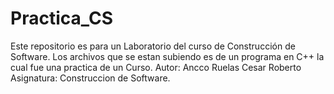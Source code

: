 # Practica_CS
Este repositorio es para un Laboratorio del curso de Construcción de Software.
Los archivos que se estan subiendo es de un programa en C++ la cual fue una practica de un Curso.
Autor: Ancco Ruelas Cesar Roberto
Asignatura: Construccion de Software.
